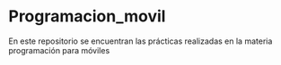 # Programacion_movil
En este repositorio se encuentran las prácticas realizadas en la materia programación para móviles
